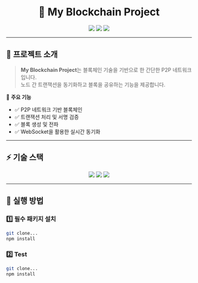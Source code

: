 <h1 align="center">🚀 My Blockchain Project</h1>

<p align="center">
  <img src="https://img.shields.io/badge/Blockchain-P2P-blue?style=for-the-badge"/>
  <img src="https://img.shields.io/badge/Node.js-16-green?style=for-the-badge"/>
  <img src="https://img.shields.io/github/stars/your-repo?style=for-the-badge"/>
</p>

---

## 📌 프로젝트 소개
> **My Blockchain Project**는 블록체인 기술을 기반으로 한 간단한 P2P 네트워크입니다.  
> 노드 간 트랜잭션을 동기화하고 블록을 공유하는 기능을 제공합니다.

🔹 **주요 기능**
- ✅ P2P 네트워크 기반 블록체인
- ✅ 트랜잭션 처리 및 서명 검증
- ✅ 블록 생성 및 전파
- ✅ WebSocket을 활용한 실시간 동기화

---

## ⚡ 기술 스택
<p align="center">
  <img src="https://img.shields.io/badge/Node.js-16-green?style=for-the-badge"/>
  <img src="https://img.shields.io/badge/WebSocket-WS-yellow?style=for-the-badge"/>
  <img src="https://img.shields.io/badge/Crypto-SHA256-blue?style=for-the-badge"/>
</p>

---

## 🚀 실행 방법

### 1️⃣ 필수 패키지 설치
```bash
git clone...
npm install
```

### 2️⃣ Test
```bash
git clone...
npm install
```
